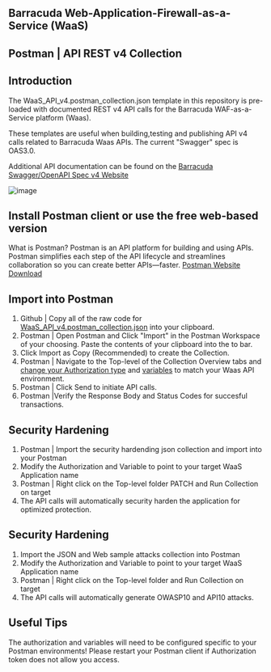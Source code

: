 ## Barracuda Web-Application-Firewall-as-a-Service (WaaS)
## Postman | API REST v4 Collection ##
## Introduction
The WaaS_API_v4.postman_collection.json template in this repository is pre-loaded with documented REST v4 API calls for the Barracuda WAF-as-a-Service platform (Waas).

These templates are useful when building,testing and publishing API v4 calls related to Barracuda Waas APIs. The current "Swagger" spec is OAS3.0. 

Additional API documentation can be found on the [Barracuda Swagger/OpenAPI Spec v4 Website](https://api.waas.barracudanetworks.com/v4/swagger/#/)

![image](https://github.com/ntrifiletti/waas-postman/assets/60154709/d7afc92f-ca47-405f-bffc-602a6f339e8d)

## Install Postman client or use the free web-based version
What is Postman? 
Postman is an API platform for building and using APIs. Postman simplifies each step of the API lifecycle and streamlines collaboration so you can create better APIs—faster.
[Postman Website Download ](https://www.postman.com/downloads/)

## Import into Postman
1. Github | Copy all of the raw code for [WaaS_API_v4.postman_collection.json](https://github.com/ntrifiletti/barracuda-waas-v4-postman/blob/main/WaaS_API_v4.postman_collection.json) into your clipboard.
2. Postman | Open Postman and Click "Import" in the Postman Workspace of your choosing. Paste the contents of your clipboard into the to bar.
3. Click Import as Copy (Recommended) to create the Collection. 
4. Postman | Navigate to the Top-level of the Collection Overview tabs and [change your Authorization type](https://learning.postman.com/docs/sending-requests/authorization/specifying-authorization-details) and [variables](https://learning.postman.com/docs/sending-requests/variables/) to match your Waas API environment.
5. Postman | Click Send to initiate API calls.
6. Postman |Verify the Response Body and Status Codes for succesful transactions.

## Security Hardening
1. Postman | Import the security hardending json collection and import into your Postman
2. Modify the Authorization and Variable to point to your target WaaS Application name
3. Postman | Right click on the Top-level folder PATCH and Run Collection on target
4. The API calls will automatically security harden the application for optimized protection. 

## Security Hardening
1. Import the JSON and Web sample attacks collection into Postman
2. Modify the Authorization and Variable to point to your target WaaS Application name
3. Postman | Right click on the Top-level folder and Run Collection on target
4. The API calls will automatically generate OWASP10 and API10 attacks. 

## Useful Tips
The authorization and variables will need to be configured specific to your Postman environments!
Please restart your Postman client if Authorization token does not allow you access. 








